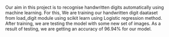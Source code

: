 Our aim in this project is to recognise handwritten digits automatically using machine learning. For this, We are training our handwritten digit daataset from load_digit module using scikit learn using Logistic regression method. After training, we are testing the model with some new set of images. As a result of testing, we are getting an accuracy of 96.94% for our model. 
